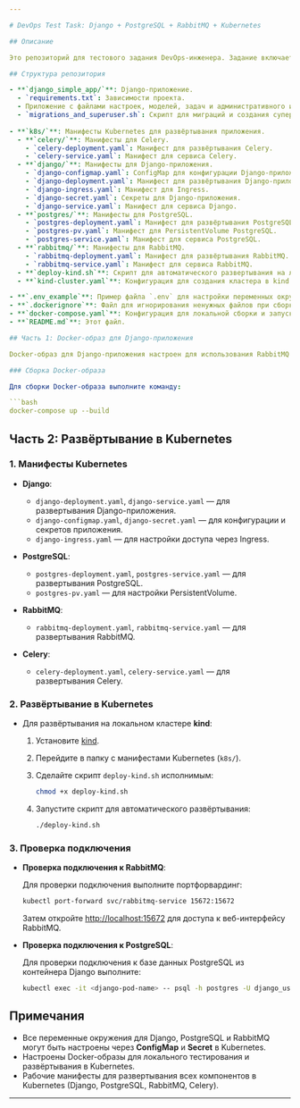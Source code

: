 ```yaml
---

# DevOps Test Task: Django + PostgreSQL + RabbitMQ + Kubernetes

## Описание

Это репозиторий для тестового задания DevOps-инженера. Задание включает контейнеризацию Django-приложения с подключением к базе данных PostgreSQL и использованию RabbitMQ в качестве брокера сообщений с Celery. Развёртывание выполнено в Kubernetes с использованием манифестов для всех компонентов.

## Структура репозитория

- **`django_simple_app/`**: Django-приложение.
  - `requirements.txt`: Зависимости проекта.
  - Приложение с файлами настроек, моделей, задач и административного интерфейса.
  - `migrations_and_superuser.sh`: Скрипт для миграций и создания суперпользователя.
  
- **`k8s/`**: Манифесты Kubernetes для развёртывания приложения.
  - **`celery/`**: Манифесты для Celery.
    - `celery-deployment.yaml`: Манифест для развёртывания Celery.
    - `celery-service.yaml`: Манифест для сервиса Celery.
  - **`django/`**: Манифесты для Django-приложения.
    - `django-configmap.yaml`: ConfigMap для конфигурации Django-приложения.
    - `django-deployment.yaml`: Манифест для развёртывания Django-приложения.
    - `django-ingress.yaml`: Манифест для Ingress.
    - `django-secret.yaml`: Секреты для Django-приложения.
    - `django-service.yaml`: Манифест для сервиса Django.
  - **`postgres/`**: Манифесты для PostgreSQL.
    - `postgres-deployment.yaml`: Манифест для развёртывания PostgreSQL.
    - `postgres-pv.yaml`: Манифест для PersistentVolume PostgreSQL.
    - `postgres-service.yaml`: Манифест для сервиса PostgreSQL.
  - **`rabbitmq/`**: Манифесты для RabbitMQ.
    - `rabbitmq-deployment.yaml`: Манифест для развёртывания RabbitMQ.
    - `rabbitmq-service.yaml`: Манифест для сервиса RabbitMQ.
  - **`deploy-kind.sh`**: Скрипт для автоматического развертывания на локальном кластере kind.
  - **`kind-cluster.yaml`**: Конфигурация для создания кластера в kind.

- **`.env_example`**: Пример файла `.env` для настройки переменных окружения.
- **`.dockerignore`**: Файл для игнорирования ненужных файлов при сборке Docker-образа.
- **`docker-compose.yaml`**: Конфигурация для локальной сборки и запуска контейнеров.
- **`README.md`**: Этот файл.

## Часть 1: Docker-образ для Django-приложения

Docker-образ для Django-приложения настроен для использования RabbitMQ через Celery и подключения к базе данных PostgreSQL. Все настройки переменных окружения вынесены в файл `.env`.

### Сборка Docker-образа

Для сборки Docker-образа выполните команду:

```bash
docker-compose up --build
```

## Часть 2: Развёртывание в Kubernetes

### 1. Манифесты Kubernetes

- **Django**:
  - `django-deployment.yaml`, `django-service.yaml` — для развертывания Django-приложения.
  - `django-configmap.yaml`, `django-secret.yaml` — для конфигурации и секретов приложения.
  - `django-ingress.yaml` — для настройки доступа через Ingress.

- **PostgreSQL**:
  - `postgres-deployment.yaml`, `postgres-service.yaml` — для развертывания PostgreSQL.
  - `postgres-pv.yaml` — для настройки PersistentVolume.

- **RabbitMQ**:
  - `rabbitmq-deployment.yaml`, `rabbitmq-service.yaml` — для развертывания RabbitMQ.

- **Celery**:
  - `celery-deployment.yaml`, `celery-service.yaml` — для развертывания Celery.

### 2. Развёртывание в Kubernetes

- Для развёртывания на локальном кластере **kind**:
  1. Установите [kind](https://kind.sigs.k8s.io/docs/user/quick-start/#installation).
  2. Перейдите в папку с манифестами Kubernetes (`k8s/`).
  3. Сделайте скрипт `deploy-kind.sh` исполнимым:

     ```bash
     chmod +x deploy-kind.sh
     ```

  4. Запустите скрипт для автоматического развёртывания:

     ```bash
     ./deploy-kind.sh
     ```

### 3. Проверка подключения

- **Проверка подключения к RabbitMQ**:

  Для проверки подключения выполните портфорвардинг:

  ```bash
  kubectl port-forward svc/rabbitmq-service 15672:15672
  ```

  Затем откройте [http://localhost:15672](http://localhost:15672) для доступа к веб-интерфейсу RabbitMQ.

- **Проверка подключения к PostgreSQL**:

  Для проверки подключения к базе данных PostgreSQL из контейнера Django выполните:

  ```bash
  kubectl exec -it <django-pod-name> -- psql -h postgres -U django_user -d django_db
  ```

## Примечания

- Все переменные окружения для Django, PostgreSQL и RabbitMQ могут быть настроены через **ConfigMap** и **Secret** в Kubernetes.
- Настроены Docker-образы для локального тестирования и развёртывания в Kubernetes.
- Рабочие манифесты для развертывания всех компонентов в Kubernetes (Django, PostgreSQL, RabbitMQ, Celery).

---
```

